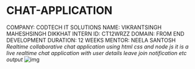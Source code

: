 # CHAT-APPLICATION
COMPANY: CODTECH IT SOLUTIONS
NAME: VIKRANTSINGH MAHESHSINGH DIKKHAT
INTERN ID: CT12WRZZ
DOMAIN: FROM END DEVELOPMENT
DURATION: 12 WEEKS 
MENTOR: NEELA SANTOSH
*Realtime collaborative chat application using html css and node js it is a live realtime chat application with user details leave join notification etc*
*output*
![img](https://github.com/Vikrant178/CHAT-APPLICATION/issues/1#issue-3023139168)
